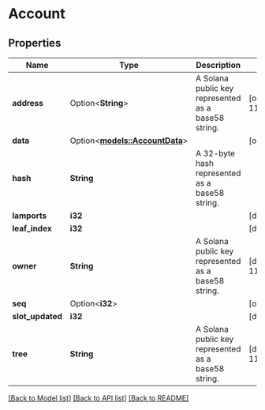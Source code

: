 # Account

## Properties

Name | Type | Description | Notes
------------ | ------------- | ------------- | -------------
**address** | Option<**String**> | A Solana public key represented as a base58 string. | [optional][default to 11111112D1oxKts8YPdTJRG5FzxTNpMtWmq8hkVx3]
**data** | Option<[**models::AccountData**](AccountData.md)> |  | [optional]
**hash** | **String** | A 32-byte hash represented as a base58 string. | 
**lamports** | **i32** |  | [default to 100]
**leaf_index** | **i32** |  | [default to 100]
**owner** | **String** | A Solana public key represented as a base58 string. | [default to 11111112D1oxKts8YPdTJRG5FzxTNpMtWmq8hkVx3]
**seq** | Option<**i32**> |  | [optional][default to 100]
**slot_updated** | **i32** |  | [default to 100]
**tree** | **String** | A Solana public key represented as a base58 string. | [default to 11111112D1oxKts8YPdTJRG5FzxTNpMtWmq8hkVx3]

[[Back to Model list]](../README.md#documentation-for-models) [[Back to API list]](../README.md#documentation-for-api-endpoints) [[Back to README]](../README.md)


